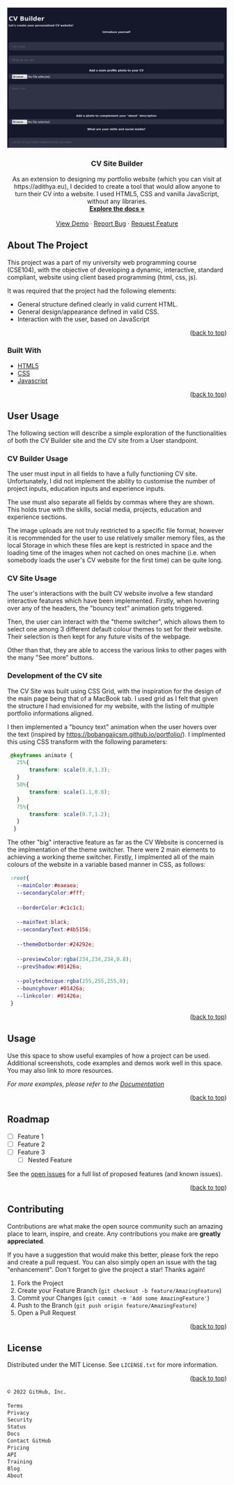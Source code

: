 

<div id="top"></div>
<!--
*** Thanks for checking out the Best-README-Template. If you have a suggestion
*** that would make this better, please fork the repo and create a pull request
*** or simply open an issue with the tag "enhancement".
*** Don't forget to give the project a star!
*** Thanks again! Now go create something AMAZING! :D
-->



<!-- PROJECT SHIELDS -->
<!--
*** I'm using markdown "reference style" links for readability.
*** Reference links are enclosed in brackets [ ] instead of parentheses ( ).
*** See the bottom of this document for the declaration of the reference variables
*** for contributors-url, forks-url, etc. This is an optional, concise syntax you may use.
*** https://www.markdownguide.org/basic-syntax/#reference-style-links
-->



<!-- PROJECT LOGO -->
<br />
<div align="center">
  <a href="https://github.com/Ad1thya-R/CV_site_Builder">
    <img src="images/cvbuilder.jpg" alt="Logo" width="800">
  </a>

<h3 align="center">CV Site Builder</h3>

  <p align="center">
    As an extension to designing my portfolio website (which you can visit at https://adithya.eu), I decided to create a tool that would allow anyone to turn their CV into a website. I used HTML5, CSS and vanilla JavaScript, without any libraries.
    <br />
    <a href="https://github.com/Ad1thya-R/CV_site_Builder"><strong>Explore the docs »</strong></a>
    <br />
    <br />
    <a href="https://ad1thya-r.github.io/CV_site_Builder">View Demo</a>
    ·
    <a href="https://github.com/Ad1thya-R/CV_site_Builder/issues">Report Bug</a>
    ·
    <a href="https://github.com/Ad1thya-R/CV_site_Builder/issues">Request Feature</a>
  </p>
</div>



<!-- ABOUT THE PROJECT -->
## About The Project

This project was a part of my university web programming course (CSE104), with the objective of developing a dynamic, interactive, standard compliant, website using client based programming (html, css, js). 

It was required that the project had the following elements:
* General structure defined clearly in valid current HTML.
* General design/appearance defined in valid CSS.
* Interaction with the user, based on JavaScript



<p align="right">(<a href="#top">back to top</a>)</p>



### Built With

* [HTML5](https://developer.mozilla.org/en-US/docs/Web/HTML)
* [CSS](https://developer.mozilla.org/en-US/docs/Web/CSS)
* [Javascript](https://javascript.com/)

<p align="right">(<a href="#top">back to top</a>)</p>



<!-- GETTING STARTED -->
## User Usage

The following section will describe a simple exploration of the functionalities of both the CV Builder site and the CV site from a User standpoint.


### CV Builder Usage

The user must input in all fields to have a fully functioning CV site. Unfortunately, I did not implement the ability to customise the number of project inputs, education inputs and experience inputs. 

The use must also separate all fields by commas where they are shown. This holds true with the skills, social media, projects, education and experience sections.

The image uploads are not truly restricted to a specific file format, however it is recommended for the user to use relatively smaller memory files, as the local Storage in which these files are kept is restricted in space and the loading time of the images when not cached on ones machine (i.e. when somebody loads the user's CV website for the first time) can be quite long.

### CV Site Usage

The user's interactions with the built CV website involve a few standard interactive features which have been implemented. Firstly, when hovering over any of the headers, the "bouncy text" animation gets triggered.

Then, the user can interact with the "theme switcher", which allows them to select one among 3 different default colour themes to set for their website. Their selection is then kept for any future visits of the webpage.

Other than that, they are able to access the various links to other pages with the many "See more" buttons.



### Development of the CV site

The CV Site was built using CSS Grid, with the inspiration for the design of the main page being that of a MacBook tab. I used grid as I felt that given the structure I had envisioned for my website, with the listing of multiple portfolio informations aligned.

I then implemented a "bouncy text" animation when the user hovers over the text (inspired by https://bobangajicsm.github.io/portfolio/). I implmented this using CSS transform with the following parameters:

   ```css
    @keyframes animate {
      25%{
          transform: scale(0.8,1.3);
      }
      50%{
          transform: scale(1.1,0.8);
      }
      75%{
          transform: scale(0.7,1.2);
      }
     }

   ```
   The other "big" interactive feature as far as the CV Website is concerned is the implmentation of the theme switcher. There were 2 main elements to achieving a working theme switcher. Firstly, I implmented all of the main colours of the website in a variable based manner in CSS, as follows:
   
   ```css
    :root{
      --mainColor:#eaeaea;
      --secondaryColor:#fff;

      --borderColor:#c1c1c1;

      --mainText:black;
      --secondaryText:#4b5156;

      --themeDotborder:#24292e;

      --previewColor:rgba(234,234,234,0.8);
      --prevShadow:#01426a;

      --polytechnique:rgba(255,255,255,0);
      --bouncyhover:#01426a;
      --linkcolor: #01426a;
    }

   ```

<p align="right">(<a href="#top">back to top</a>)</p>



<!-- USAGE EXAMPLES -->
## Usage

Use this space to show useful examples of how a project can be used. Additional screenshots, code examples and demos work well in this space. You may also link to more resources.

_For more examples, please refer to the [Documentation](https://example.com)_

<p align="right">(<a href="#top">back to top</a>)</p>



<!-- ROADMAP -->
## Roadmap

- [ ] Feature 1
- [ ] Feature 2
- [ ] Feature 3
    - [ ] Nested Feature

See the [open issues](https://github.com/Ad1thya-R/CV_site_Builder/issues) for a full list of proposed features (and known issues).

<p align="right">(<a href="#top">back to top</a>)</p>



<!-- CONTRIBUTING -->
## Contributing

Contributions are what make the open source community such an amazing place to learn, inspire, and create. Any contributions you make are **greatly appreciated**.

If you have a suggestion that would make this better, please fork the repo and create a pull request. You can also simply open an issue with the tag "enhancement".
Don't forget to give the project a star! Thanks again!

1. Fork the Project
2. Create your Feature Branch (`git checkout -b feature/AmazingFeature`)
3. Commit your Changes (`git commit -m 'Add some AmazingFeature'`)
4. Push to the Branch (`git push origin feature/AmazingFeature`)
5. Open a Pull Request

<p align="right">(<a href="#top">back to top</a>)</p>



<!-- LICENSE -->
## License

Distributed under the MIT License. See `LICENSE.txt` for more information.

<p align="right">(<a href="#top">back to top</a>)</p>




    © 2022 GitHub, Inc.

    Terms
    Privacy
    Security
    Status
    Docs
    Contact GitHub
    Pricing
    API
    Training
    Blog
    About

